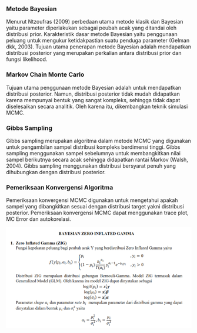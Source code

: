 ### Metode Bayesian
Menurut Ntzoufras (2009) perbedaan utama metode klasik dan Bayesian yaitu parameter diperlakukan sebagai peubah acak yang ditandai oleh distribusi prior. Karakteristik dasar metode Bayesian yaitu penggunaan peluang untuk mengukur ketidakpastian suatu penduga parameter (Gelman dkk, 2003).  Tujuan utama penerapan metode Bayesian adalah mendapatkan distribusi posterior yang merupakan perkalian antara distribusi prior dan fungsi likelihood. 

### Markov Chain Monte Carlo
Tujuan utama penggunaan metode Bayesian adalah untuk mendapatkan distribusi posterior. Namun, distribusi posterior tidak mudah didapatkan karena mempunyai bentuk yang sangat kompleks, sehingga tidak dapat diselesaikan secara analitik. Oleh karena itu, dikembangkan teknik simulasi MCMC. 

### Gibbs Sampling
Gibbs sampling merupakan algoritma dalam metode MCMC yang digunakan untuk pengambilan sampel distribusi kompleks berdimensi tinggi. Gibbs sampling menggunakan sampel sebelumnya untuk membangkitkan nilai sampel berikutnya secara acak sehingga didapatkan rantai Markov (Walsh, 2004). Gibbs sampling menggunakan distribusi bersyarat penuh yang dihubungkan dengan distribusi posterior.

### Pemeriksaan Konvergensi Algoritma
Pemeriksaan konvergensi MCMC digunakan untuk mengetahui apakah sampel yang dibangkitkan sesuai dengan distribusi target yakni distribusi posterior. Pemeriksaan konvergensi MCMC dapat menggunakan trace plot, MC Error dan autokorelasi.

![](images/BayesianZIG.png)


 

